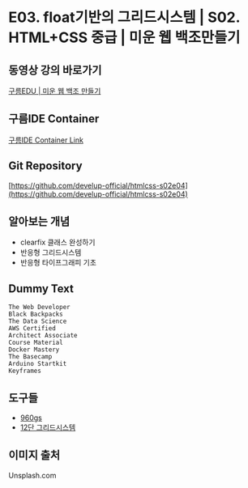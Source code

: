 #  E03. float기반의 그리드시스템 | S02. HTML+CSS 중급 | 미운 웹 백조만들기

## 동영상 강의 바로가기
[구름EDU | 미운 웹 백조 만들기](https://edu.goorm.io/learn/lecture/16783/%EB%AF%B8%EC%9A%B4-%EC%9B%B9-%EB%B0%B1%EC%A1%B0-%EB%A7%8C%EB%93%A4%EA%B8%B0-html-css)

## 구름IDE Container
[구름IDE Container Link](https://goor.me/E5efv)

## Git Repository
[https://github.com/develup-official/htmlcss-s02e04](https://github.com/develup-official/htmlcss-s02e04)

## 알아보는 개념
- clearfix 클래스 완성하기
- 반응형 그리드시스템
- 반응형 타이프그래피 기초


## Dummy Text
```
The Web Developer
Black Backpacks
The Data Science
AWS Certified
Architect Associate
Course Material
Docker Mastery
The Basecamp
Arduino Startkit
Keyframes
```

## 도구들
- [960gs](https://960.gs)
- [12단 그리드시스템](https://d.pr/p7HAm5)

## 이미지 출처
Unsplash.com
